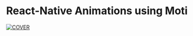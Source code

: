 # React-Native Animations using Moti

[![COVER](https://raw.githubusercontent.com/rodrigorgtic/cookapp/main/assets/Screenshot%20from%202021-09-01%2013-26-55.png)](https://youtu.be/wb6bHqSQAgc)
